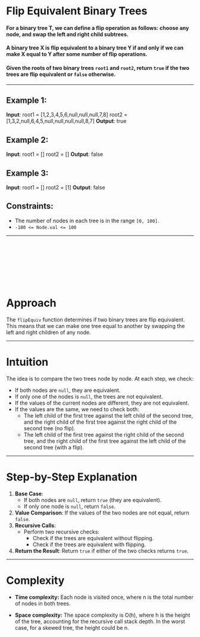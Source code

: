 # Flip Equivalent Binary Trees

#### For a binary tree T, we can define a flip operation as follows: choose any node, and swap the left and right child subtrees.
#### A binary tree X is flip equivalent to a binary tree Y if and only if we can make X equal to Y after some number of flip operations.
#### Given the roots of two binary trees `root1` and `root2`, return `true` if the two trees are flip equivalent or `false` otherwise.

---

## Example 1:
**Input**: 
root1 = [1,2,3,4,5,6,null,null,null,7,8]
root2 = [1,3,2,null,6,4,5,null,null,null,null,8,7]
**Output**:
true

## Example 2:
**Input**: 
root1 = []
root2 = []
**Output**:
false

## Example 3:
**Input**: 
root1 = []
root2 = [1]
**Output**:
false

## Constraints:
- The number of nodes in each tree is in the range `[0, 100]`.
- `-100 <= Node.val <= 100`

---

&nbsp;

&nbsp;

&nbsp;

&nbsp;



# **Approach**
The `flipEquiv` function determines if two binary trees are flip equivalent. This means that we can make one tree equal to another by swapping the left and right children of any node.

---

# **Intuition**
The idea is to compare the two trees node by node. At each step, we check:
- If both nodes are `null`, they are equivalent.
- If only one of the nodes is `null`, the trees are not equivalent.
- If the values of the current nodes are different, they are not equivalent.
- If the values are the same, we need to check both:
  - The left child of the first tree against the left child of the second tree, and the right child of the first tree against the right child of the second tree (no flip).
  - The left child of the first tree against the right child of the second tree, and the right child of the first tree against the left child of the second tree (with a flip).

---

# **Step-by-Step Explanation**
1. **Base Case**:
   - If both nodes are `null`, return `true` (they are equivalent).
   - If only one node is `null`, return `false`.
2. **Value Comparison**: If the values of the two nodes are not equal, return `false`.
3. **Recursive Calls**:
   - Perform two recursive checks:
     - Check if the trees are equivalent without flipping.
     - Check if the trees are equivalent with flipping.
4. **Return the Result**: Return `true` if either of the two checks returns `true`.

---

# Complexity
- **Time complexity:**
Each node is visited once, where n is the total number of nodes in both trees.

- **Space complexity:**
The space complexity is O(h), where h is the height of the tree, accounting for the recursive call stack depth. In the worst case, for a skewed tree, the height could be n.

